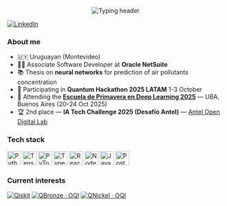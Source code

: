 <p align="center">
  <picture>
    <source media="(prefers-color-scheme: dark)" srcset="https://readme-typing-svg.demolab.com?font=Poppins&size=28&pause=1200&center=true&vCenter=true&width=700&color=F5E6CC&lines=Hey!+I'm+Josefina+%F0%9F%91%8B;Software+Engineer+%7C+Data%2FML;React+%C2%B7+TypeScript+%C2%B7+Python+%C2%B7+TensorFlow+%C2%B7+PyTorch">
    <source media="(prefers-color-scheme: light)" srcset="https://readme-typing-svg.demolab.com?font=Poppins&size=28&pause=1200&center=true&vCenter=true&width=700&color=4A3F35&lines=Hey!+I'm+Josefina+%F0%9F%91%8B;Software+Engineer+%7C+Data%2FML;React+%C2%B7+TypeScript+%C2%B7+Python+%C2%B7+TensorFlow+%C2%B7+PyTorch">
    <img src="https://readme-typing-svg.demolab.com?font=Poppins&size=28&pause=1200&center=true&vCenter=true&width=700&color=4A3F35&lines=Hey!+I'm+Josefina+%F0%9F%91%8B;Software+Engineer+%7C+Data%2FML;React+%C2%B7+TypeScript+%C2%B7+Python+%C2%B7+TensorFlow+%C2%B7+PyTorch" alt="Typing header" />
  </picture>
</p>



[![LinkedIn](https://img.shields.io/badge/linkedin-%230077B5.svg?style=for-the-badge&logo=linkedin&logoColor=white)](https://www.linkedin.com/in/josefina-cardozo-094a5725a/)

### About me
- 🇺🇾 Uruguayan (Montevideo)
- 👩‍💻 Associate Software Developer at **Oracle NetSuite**
- 📚 Thesis on **neural networks** for prediction of air pollutants concentration
- 🏅 Participating in **Quantum Hackathon 2025 LATAM** 1-3 October
- 🧠 Attending the **[Escuela de Primavera en Deep Learning 2025](https://primavera-dl.github.io/)** — UBA, Buenos Aires (20–24 Oct 2025)
- 🏆 2nd place — **IA Tech Challenge 2025 (Desafío Antel)** — [Antel Open Digital Lab](https://antel.com.uy/web/odl/convocatorias/iatech-2025)

### Tech stack
<p>
  <img alt="Python" src="https://cdn.jsdelivr.net/gh/devicons/devicon/icons/python/python-original.svg" width="32" height="32"/>
  <img alt="TensorFlow" src="https://cdn.jsdelivr.net/gh/devicons/devicon/icons/tensorflow/tensorflow-original.svg" width="32" height="32"/>
  <img alt="PyTorch" src="https://cdn.jsdelivr.net/gh/devicons/devicon/icons/pytorch/pytorch-original.svg" width="32" height="32"/>
  <img alt="TypeScript" src="https://cdn.jsdelivr.net/gh/devicons/devicon/icons/typescript/typescript-original.svg" width="32" height="32"/>
  <img alt="React" src="https://cdn.jsdelivr.net/gh/devicons/devicon/icons/react/react-original.svg" width="32" height="32"/>
  <img alt="NodeJS" src="https://cdn.jsdelivr.net/gh/devicons/devicon/icons/nodejs/nodejs-original.svg" width="32" height="32"/>
  <img alt="Java" src="https://cdn.jsdelivr.net/gh/devicons/devicon/icons/java/java-original.svg" width="32" height="32"/>
  <img alt="PostgreSQL" src="https://cdn.jsdelivr.net/gh/devicons/devicon/icons/postgresql/postgresql-original.svg" width="32" height="32"/>
</p>

### Current interests
[![Qiskit](https://img.shields.io/badge/Qiskit-6929C4?style=for-the-badge&logo=qiskit&logoColor=white)](https://qiskit.org/)
[![QBronze · OQI](https://img.shields.io/badge/QBronze-Open%20Quantum%20Institute-CD7F32?style=for-the-badge&logo=openbadges&logoColor=white)](assets/certs/qbronze.jpg)
[![QNickel · OQI](https://img.shields.io/badge/QNickel-Open%20Quantum%20Institute-8A9597?style=for-the-badge&logo=openbadges&logoColor=white)](assets/certs/qnickel.jpg)




